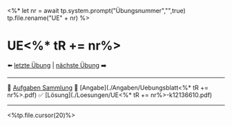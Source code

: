 <%*
let nr = await tp.system.prompt("Übungsnummer","",true)
tp.file.rename("UE" + nr)
%>

# UE<%* tR += nr%>

⬅️ <a href="UE<%* tR += (parseInt(nr) - 1) %>.md" class="internal-link">letzte Übung</a> | <a href="UE<%* tR += (parseInt(nr) + 1) %>.md" class="internal-link">nächste Übung</a> ➡️ 

---

🔎 [Aufgaben Sammlung](Aufgabensammlung.pdf)
📝 [Angabe](./Angaben/Uebungsblatt<%* tR += nr%>.pdf)
✅ [Lösung](./Loesungen/UE<%* tR += nr%>-k12136610.pdf)

---

<%tp.file.cursor(20)%>